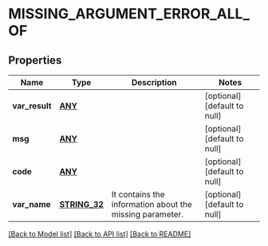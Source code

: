 # MISSING_ARGUMENT_ERROR_ALL_OF

## Properties
Name | Type | Description | Notes
------------ | ------------- | ------------- | -------------
**var_result** | [**ANY**](.md) |  | [optional] [default to null]
**msg** | [**ANY**](.md) |  | [optional] [default to null]
**code** | [**ANY**](.md) |  | [optional] [default to null]
**var_name** | [**STRING_32**](STRING_32.md) | It contains the information about the missing parameter.  | [optional] [default to null]

[[Back to Model list]](../README.md#documentation-for-models) [[Back to API list]](../README.md#documentation-for-api-endpoints) [[Back to README]](../README.md)


